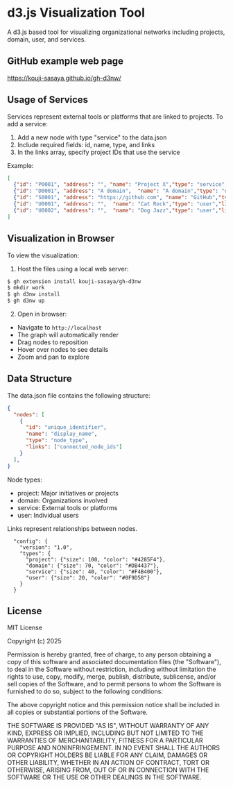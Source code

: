 # d3.js Visualization Tool

A d3.js based tool for visualizing organizational networks including projects, domain, user, and services.


## GitHub example web page

https://kouji-sasaya.github.io/gh-d3nw/

## Usage of Services

Services represent external tools or platforms that are linked to projects. To add a service:

1. Add a new node with type "service" to the data.json
2. Include required fields: id, name, type, and links
3. In the links array, specify project IDs that use the service

Example:
```json
[
  {"id": "P0001", "address": "", "name": "Project X","type": "service","links": []},
  {"id": "D0001", "address": "A domain",  "name": "A domain","type": "domain","links": ["P0001"]},
  {"id": "S0001", "address": "https://github.com", "name": "GitHub","type": "service","links": ["P0001", "D0001"]},
  {"id": "U0001", "address": "",  "name": "Cat Rock","type": "user","links": ["P0001", "D0001", "S0001"]},
  {"id": "U0002", "address": "",  "name": "Dog Jazz","type": "user","links": ["P0001", "D0001", "S0001"]}
]
```

## Visualization in Browser

To view the visualization:

1. Host the files using a local web server:
```bash
$ gh extension install kouji-sasaya/gh-d3nw
$ mkdir work
$ gh d3nw install
$ gh d3nw up
```

2. Open in browser:
- Navigate to `http://localhost`
- The graph will automatically render
- Drag nodes to reposition
- Hover over nodes to see details
- Zoom and pan to explore

## Data Structure

The data.json file contains the following structure:

```json
{
  "nodes": [
    {
      "id": "unique_identifier",
      "name": "display_name",
      "type": "node_type",
      "links": ["connected_node_ids"]
    }
  ],
}
```

Node types:
- project: Major initiatives or projects
- domain: Organizations involved
- service: External tools or platforms
- user: Individual users

Links represent relationships between nodes.

```
  "config": {
    "version": "1.0",
    "types": {
      "project": {"size": 100, "color": "#4285F4"},
      "domain": {"size": 70, "color": "#DB4437"},
      "service": {"size": 40, "color": "#F4B400"},
      "user": {"size": 20, "color": "#0F9D58"}
    }
  }
```

## License

MIT License

Copyright (c) 2025

Permission is hereby granted, free of charge, to any person obtaining a copy
of this software and associated documentation files (the "Software"), to deal
in the Software without restriction, including without limitation the rights
to use, copy, modify, merge, publish, distribute, sublicense, and/or sell
copies of the Software, and to permit persons to whom the Software is
furnished to do so, subject to the following conditions:

The above copyright notice and this permission notice shall be included in all
copies or substantial portions of the Software.

THE SOFTWARE IS PROVIDED "AS IS", WITHOUT WARRANTY OF ANY KIND, EXPRESS OR
IMPLIED, INCLUDING BUT NOT LIMITED TO THE WARRANTIES OF MERCHANTABILITY,
FITNESS FOR A PARTICULAR PURPOSE AND NONINFRINGEMENT. IN NO EVENT SHALL THE
AUTHORS OR COPYRIGHT HOLDERS BE LIABLE FOR ANY CLAIM, DAMAGES OR OTHER
LIABILITY, WHETHER IN AN ACTION OF CONTRACT, TORT OR OTHERWISE, ARISING FROM,
OUT OF OR IN CONNECTION WITH THE SOFTWARE OR THE USE OR OTHER DEALINGS IN THE
SOFTWARE.